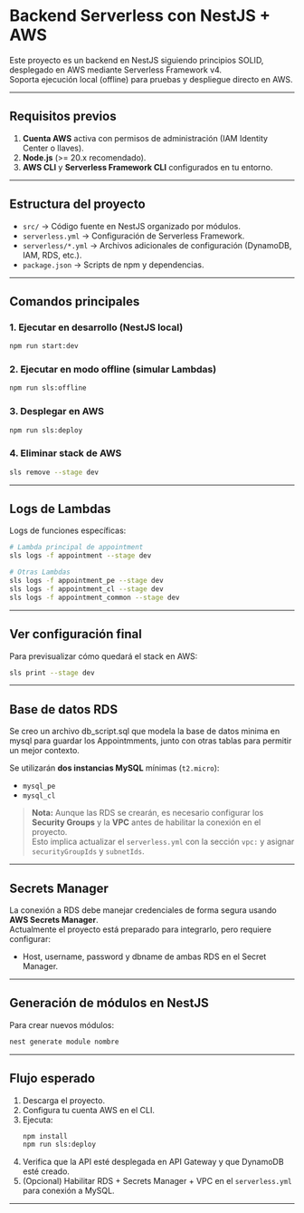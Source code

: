 # Backend Serverless con NestJS + AWS

Este proyecto es un backend en NestJS siguiendo principios SOLID, desplegado en AWS mediante Serverless Framework v4.  
Soporta ejecución local (offline) para pruebas y despliegue directo en AWS.

---

## Requisitos previos

1. **Cuenta AWS** activa con permisos de administración (IAM Identity Center o llaves).  
2. **Node.js** (>= 20.x recomendado).  
3. **AWS CLI** y **Serverless Framework CLI** configurados en tu entorno.  

---

## Estructura del proyecto

- `src/` → Código fuente en NestJS organizado por módulos.  
- `serverless.yml` → Configuración de Serverless Framework.  
- `serverless/*.yml` → Archivos adicionales de configuración (DynamoDB, IAM, RDS, etc.).  
- `package.json` → Scripts de npm y dependencias.   

---

## Comandos principales

### 1. Ejecutar en desarrollo (NestJS local)
```bash
npm run start:dev
```

### 2. Ejecutar en modo offline (simular Lambdas)
```bash
npm run sls:offline
```

### 3. Desplegar en AWS
```bash
npm run sls:deploy
```

### 4. Eliminar stack de AWS
```bash
sls remove --stage dev
```

---

## Logs de Lambdas

Logs de funciones específicas:

```bash
# Lambda principal de appointment
sls logs -f appointment --stage dev

# Otras Lambdas
sls logs -f appointment_pe --stage dev
sls logs -f appointment_cl --stage dev
sls logs -f appointment_common --stage dev
```

---

## Ver configuración final

Para previsualizar cómo quedará el stack en AWS:

```bash
sls print --stage dev
```

---

##  Base de datos RDS

Se creo un archivo db_script.sql que modela la base de datos minima en mysql para guardar los Appointmments, junto con otras tablas para permitir un mejor contexto.

Se utilizarán **dos instancias MySQL** mínimas (`t2.micro`):

- `mysql_pe`  
- `mysql_cl`  

> **Nota:** Aunque las RDS se crearán, es necesario configurar los **Security Groups** y la **VPC** antes de habilitar la conexión en el proyecto.  
> Esto implica actualizar el `serverless.yml` con la sección `vpc:` y asignar `securityGroupIds` y `subnetIds`.

---

## Secrets Manager

La conexión a RDS debe manejar credenciales de forma segura usando **AWS Secrets Manager**.  
Actualmente el proyecto está preparado para integrarlo, pero requiere configurar:

- Host, username, password y dbname de ambas RDS en el Secret Manager.  

---

## Generación de módulos en NestJS

Para crear nuevos módulos:

```bash
nest generate module nombre
```

---

## Flujo esperado

1. Descarga el proyecto.  
2. Configura tu cuenta AWS en el CLI.  
3. Ejecuta:  
   ```bash
   npm install
   npm run sls:deploy
   ```
4. Verifica que la API esté desplegada en API Gateway y que DynamoDB esté creado.  
5. (Opcional) Habilitar RDS + Secrets Manager + VPC en el `serverless.yml` para conexión a MySQL.  

---

